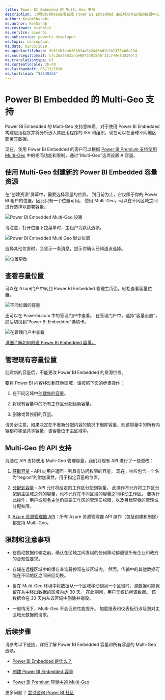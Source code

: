 ```yaml
---
title: Power BI Embedded 的 Multi-Geo 支持
description: 了解如何将内容部署到除 Power BI Embedded 主区域以外区域的数据中心。
author: KesemSharabi
ms.author: kesharab
ms.reviewer: nishalit
ms.service: powerbi
ms.subservice: powerbi-developer
ms.topic: conceptual
ms.date: 02/05/2019
ms.openlocfilehash: 3b51fbfda8f63834a0b2445bd2b2b23734b8e234
ms.sourcegitcommit: bfc2baf862aade6873501566f13c744efdd146f3
ms.translationtype: HT
ms.contentlocale: zh-CN
ms.lasthandoff: 05/13/2020
ms.locfileid: "83149256"
---
```

# <a name="multi-geo-support-for-power-bi-embedded"></a>Power BI Embedded 的 Multi-Geo 支持

Power BI Embedded 的 Multi-Geo 支持意味着，对于使用 Power BI Embedded 构建应用程序并将分析嵌入其应用程序的 ISV 和组织，现在可以在全球不同地区部署其数据。

现在，使用 Power BI Embedded 的客户可以根据 [Power BI Premium 支持使用 Multi-Geo](../../admin/service-admin-premium-Multi-Geo.md) 中的相同功能和限制，通过“Multi-Geo”选项设置 A 容量。

## <a name="creating-new-power-bi-embedded-capacity-resource-with-multi-geo"></a>使用 Multi-Geo 创建新的 Power BI Embedded 容量资源

在“创建资源”屏幕中，需要选择容量的位置。 到目前为止，它仅限于你的 Power BI 租户的位置，因此只有一个位置可用。 使用 Multi-Geo，可以在不同区域之间进行选择以部署容量。

![Power BI Embedded Multi-Geo 设置](media/embedded-multi-geo/pbie-multi-geo-setup.png)

请注意，打开位置下拉菜单时，主租户为默认选项。
  
![Power BI Embedded Multi Geo 默认位置](media/embedded-multi-geo/pbie-multi-geo-default-location.png)

选择其他位置时，会显示一条消息，提示你确认已知道该选择。

![位置更改](media/embedded-multi-geo/pbie-multi-geo-location-change.png)

## <a name="view-capacity-location"></a>查看容量位置

可以在 Azure门户中转到 Power BI Embedded 管理主页面，轻松查看容量位置。

![不同位置的容量](media/embedded-multi-geo/pbie-multi-geo-location-different.png)

还可以在 Powerbi.com 中的管理门户中查看。 在管理门户中，选择“容量设置”，然后切换到“Power BI Embedded”选项卡。

![在管理门户中查看](media/embedded-multi-geo/pbie-multi-geo-admin-portal.png)

[详细了解如何创建 Power BI Embedded 容量。](azure-pbie-create-capacity.md)

## <a name="manage-existing-capacities-location"></a>管理现有容量位置

创建新的容量后，不能更改 Power BI Embedded 的资源位置。

要将 Power BI 内容移动到其他区域，请按照下面的步骤操作：

1. 在不同区域中[创建新的容量](azure-pbie-create-capacity.md)。

2. 将现有容量中的所有工作区分配给新容量。

3. 删除或暂停旧的容量。

请务必注意，如果决定在不重新分配内容的情况下删除容量，则该容量中的所有内容都将移至共享容量，该容量位于主区域中。

## <a name="api-support-for-multi-geo"></a>Multi-Geo 的 API 支持

为通过 API 支持使用 Multi-Geo 管理容量，我们对现有 API 进行了一些更改：

1. [获取容量](https://docs.microsoft.com/rest/api/power-bi/capacities/getcapacities) - API 向用户返回一列具有访问权限的容量。 现在，响应包含一个名为“region”的附加属性，用于指定容量的位置。

2. [分配到容量](https://docs.microsoft.com/rest/api/power-bi/capacities) - API 允许将给定的工作区分配到容量。 此操作不允许将工作区分配到主区域之外的容量，也不允许在不同区域的容量之间移动工作区。 要执行此操作，用户或[服务主体](embed-service-principal.md)仍需要工作区的管理员权限，以及目标容量的管理或分配权限。

3. [Azure 资源管理器 API](https://docs.microsoft.com/rest/api/power-bi-embedded/capacities)：所有 Azure 资源管理器 API 操作（包括创建和删除）都支持 Multi-Geo。

## <a name="limitations-and-considerations"></a>限制和注意事项

* 在启动数据传输之前，确认在区域之间发起的任何移动都遵循所有企业和政府的合规性要求。

* 存储在远程区域中的缓存查询将停留在该区域内。 然而，传输中的其他数据可能在不同地区之间来回切换。

* 当在 Multi-Geo 环境中将数据从一个区域移动到另一个区域时，源数据可能保留在从中移出数据的区域内达 30 天。 在此期间，用户无权访问该数据。 该数据会在 30 天内从该区域中删除并销毁。

* 一般情况下，Multi-Geo 不会促进性能提升。 加载报表和仪表板仍涉及到对主区域元数据的请求。

## <a name="next-steps"></a>后续步骤

请参考以下链接，详细了解 Power BI Embedded 容量和所有容量的 Multi-Geo 选项。

* [Power BI Embedded 是什么？](azure-pbie-what-is-power-bi-embedded.md)

* [创建 Power BI Embedded 容量](azure-pbie-create-capacity.md)

* [Power BI Premium 容量中的 Multi-Geo](../../admin/service-admin-premium-multi-geo.md)

更多问题？ [尝试咨询 Power BI 社区](https://community.powerbi.com/)